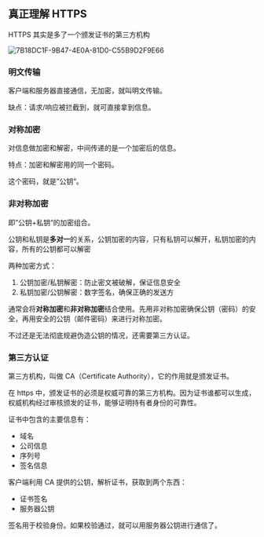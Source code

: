 ## 真正理解 HTTPS

HTTPS 其实是多了一个颁发证书的第三方机构

![7B18DC1F-9B47-4E0A-81D0-C55B9D2F9E66](/assets/7B18DC1F-9B47-4E0A-81D0-C55B9D2F9E66.png)

### 明文传输

客户端和服务器直接通信，无加密，就叫明文传输。

缺点：请求/响应被拦截到，就可直接拿到信息。

### 对称加密

对信息做加密和解密，中间传递的是一个加密后的信息。

特点：加密和解密用的同一个密码。

这个密码，就是”公钥“。

### 非对称加密

即”公钥+私钥“的加密组合。

公钥和私钥是**多对一**的关系，公钥加密的内容，只有私钥可以解开，私钥加密的内容，所有的公钥都可以解密

两种加密方式：

1. 公钥加密/私钥解密：防止密文被破解，保证信息安全
2. 私钥加密/公钥解密：数字签名，确保正确的发送方

通常会将**对称加密**和**非对称加密**结合使用。先用非对称加密确保公钥（密码）的安全，再用安全的公钥（邮件密码）来进行对称加密。

不过还是无法彻底规避伪造公钥的情况，还需要第三方认证。

### 第三方认证

第三方机构，叫做 CA（Certificate Authority），它的作用就是颁发证书。

在 https 中，颁发证书的必须是权威可靠的第三方机构。因为证书谁都可以生成，权威机构经过审核颁发的证书，能够证明持有者身份的可靠性。

证书中包含的主要信息有：

- 域名
- 公司信息
- 序列号
- 签名信息

客户端利用 CA 提供的公钥，解析证书，获取到两个东西：

- 证书签名
- 服务器公钥

签名用于校验身份。如果校验通过，就可以用服务器公钥进行通信了。
